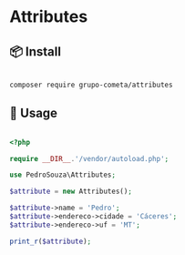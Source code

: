 # Attributes

## 📦 Install

```bash

composer require grupo-cometa/attributes

```

## 🔨 Usage

```php

<?php

require __DIR__.'/vendor/autoload.php';

use PedroSouza\Attributes;

$attribute = new Attributes();

$attribute->name = 'Pedro';
$attribute->endereco->cidade = 'Cáceres';
$attribute->endereco->uf = 'MT';

print_r($attribute);

```

